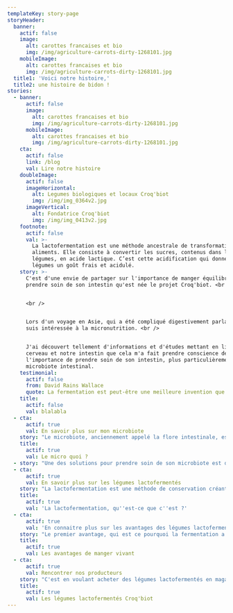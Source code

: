 ```yaml
---
templateKey: story-page
storyHeader:
  banner:
    actif: false
    image:
      alt: carottes francaises et bio
      img: /img/agriculture-carrots-dirty-1268101.jpg
    mobileImage:
      alt: carottes francaises et bio
      img: /img/agriculture-carrots-dirty-1268101.jpg
  title1: 'Voici notre histoire,'
  title2: une histoire de bidon !
stories:
  - banner:
      actif: false
      image:
        alt: carottes francaises et bio
        img: /img/agriculture-carrots-dirty-1268101.jpg
      mobileImage:
        alt: carottes francaises et bio
        img: /img/agriculture-carrots-dirty-1268101.jpg
    cta:
      actif: false
      link: /blog
      val: Lire notre histoire
    doubleImage:
      actif: false
      imageHorizontal:
        alt: Legumes biologiques et locaux Croq'biot
        img: /img/img_0364v2.jpg
      imageVertical:
        alt: Fondatrice Croq'biot
        img: /img/img_0413v2.jpg
    footnote:
      actif: false
      val: >-
        La lactofermentation est une méthode ancestrale de transformation des
        aliments. Elle consiste à convertir les sucres, contenus dans les
        légumes, en acide lactique. C’est cette acidification qui donne aux
        légumes un goût frais et acidulé.
    story: >-
      C'est d'une envie de partager sur l'importance de manger équilibré et de
      prendre soin de son intestin qu'est née le projet Croq'biot. <br />


      <br />


      Lors d'un voyage en Asie, qui a été compliqué digestivement parlant, je me
      suis intéressée à la micronutrition. <br />


      J'ai découvert tellement d'informations et d'études mettant en lien notre
      cerveau et notre intestin que cela m'a fait prendre conscience de
      l'importance de prendre soin de son intestin, plus particulièrement de son
      microbiote intestinal.
    testimonial:
      actif: false
      from: David Rains Wallace
      quote: La fermentation est peut-être une meilleure invention que le feu.
    title:
      actif: false
      val: blalabla
  - cta:
      actif: true
      val: En savoir plus sur mon microbiote
    story: "Le microbiote, anciennement appelé la flore intestinale, est un organe très précieux pour la digestion et le transit. \r\n\nIl est souvent très mal mené par l'hygiène de vie et l'alimentation d'aujourd'hui (additifs alimentaires, édulcorants, antibiotiques, alcool etc..), et peut subir un déséquilibre."
    title:
      actif: true
      val: Le micro quoi ?
  - story: "Une des solutions pour prendre soin de son microbiote est de le réensemencer avec de bons ferments lactiques, aussi appelé probiotiques.\r\n\n \rAujourd'hui, la majorité des personnes s'alimente en probiotiques par des gélules. \r\n\n \rMais comment ne pas être noyé parmi toutes les marques de laboratoires de gélules avec promesses et grammages différents ?\r\n\n \rBien qu'on puisse y voir un côté pratique à ce format, ces gélules sont souvent très peu dosées et peuvent nécessiter une prise de 7 gélules par jour pour pouvoir bénéficier des avantages.\r\n\n \rDevoir gober 7 gélules par jour ? Non merci.\r\n\n De plus, j'ai tendance à privilégier les produits naturels quand cela est possible.\r\n\n \rJ'ai donc réfléchi à une solution permettant de se réalimenter de manière naturelle en probiotiques sans prendre de compléments alimentaires en gélules.\r\n\n \rEt j'ai trouvé : les produits lactofermentés !"
  - cta:
      actif: true
      val: En savoir plus sur les légumes lactofermentés
    story: "La lactofermentation est une méthode de conservation créant des aliments vivants.\r\n\n \r\n\nOui, vous avez bien lu, \"des aliments VIVANTS\" ! \r\n\n \r\n\nBien sûr, ils ne sautillent pas en criant \"Mangez-moi, mangez-moi !\", hein ! \r\n\nMais ils sont vivants grâce aux bonnes bactéries vivantes qui les composent et qui sont évolutives.\r\n\n \rAmoureuse et grande consommatrice de légumes de toutes sortes, j'ai décidé de lier ma découverte avec ce que j'aimais manger au quotidien.\r\n\nJe me suis donc intéressée aux légumes lactofermentés.\r\n\n \rLes légumes lactofermentés sont créés par la transformation des sucres, contenus dans les légumes, en acide lactique par les bactéries lactiques. \r\n\n \rCe procédé m'a fasciné ! Il regroupe des valeurs que je partage comme le respect des produits naturels et de l'environnement, ainsi que le \"manger sainement\"."
    title:
      actif: true
      val: 'La lactofermentation, qu''est-ce que c''est ?'
  - cta:
      actif: true
      val: 'En connaitre plus sur les avantages des légumes lactofermentés  '
    story: "Le premier avantage, qui est ce pourquoi la fermentation a été créer, est la conservation.\r\n\nEn effet, des légumes correctement lactofermentés ont une durée de conservation très longue, sans avoir besoin d'énergie (conservation à température ambiante et pas besoin de cuisson).\r\n\n \r\n\nLes légumes lactofermentés sont également très intéressant pour leurs bénéfices nutritionnels et sanitaires. Des recherches scientifiques ont confirmé le lien entre la santé et les bactéries vivantes, contenu dans ces produits, que l'on appelle les probiotiques. \r\n\nCes probiotiques naturels peuvent reconstituer et diversifier le microbiote, qui peut être responsable de certaines maladies, troubles digestives etc...\r\n\n\rLes avantages utilitaires vus, passons enfin à celui qui a provoqué ma passion et l'envie de me plonger dans cette aventure : LE GOUT !\r\n\n\rSe nourrir d’aliments bons pour notre organisme est bien, mais nous sommes d'accord que, si nous n'aimons pas le goût, nous ne remettrons pas notre fourchette dans le plat !\r\n\n\rJ'ai eu donc un vrai plaisir à découvrir des saveurs nouvelles liées à la lactofermentation des légumes, des saveurs complexes, acidulés et de fraicheur qui s'agrémentent parfaitement à tout type de plat."
    title:
      actif: true
      val: Les avantages de manger vivant
  - cta:
      actif: true
      val: Rencontrer nos producteurs
    story: "C'est en voulant acheter des légumes lactofermentés en magasin que j'ai été très déçu face à la pauvreté du choix.\r\n\nEn effet, j'ai constaté que l'offre des produits lactofermentés se résumait à la choucroute déjà vu et revu, ou bien, à des produits industriels remplient de promesses mais pasteurisés (procédé qui supprime les probiotiques apportés par la fermentation et n'ont donc plus d'intérêt) et emballés dans des pots en plastiques.\r\n\n \rAu temps vous dire que ni mes papilles gustatives ni mon esprit éco-responsable ne voulaient acheter ces produits.\r\n\n J'ai donc eu l'envie de partager mon expérience et des recettes savoureuses et originales à travers une marque locale, Croq'biot. \r\n\n\rLes légumes lactofermentés Croq'biot suivent 3 piliers : \r\n\n* Local\r\n* Bio\r\n* Eco-responsable\r\n\n \r\n\nCroq'biot c'est avoir des légumes lactofermentés gourmands, croquants et originaux prêt à être dévoré dans une salade ou un hamburger.\r\n\n\rLes légumes lactofermentés Croq'biot sont uniques ! \r\n\n\rIls sont fabriqués et mis en bocal à la main ici-même, en Essonne. Et, dans un but de proposer des produits de qualités et pour soutenir l'économie locale, nous utilisons des légumes frais issus de l'agriculture biologique provenant de producteurs français locaux. \r\n\nNous respectons également les saisons et nos légumes sont cueillis à maturité afin de profiter de leur véritable saveur."
    title:
      actif: true
      val: Les légumes lactofermentés Croq'biot
---
```


